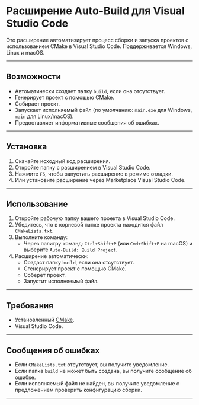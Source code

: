 # Расширение Auto-Build для Visual Studio Code

Это расширение автоматизирует процесс сборки и запуска проектов с использованием CMake в Visual Studio Code. Поддерживается Windows, Linux и macOS.

---

## Возможности

- Автоматически создает папку `build`, если она отсутствует.
- Генерирует проект с помощью CMake.
- Собирает проект.
- Запускает исполняемый файл (по умолчанию: `main.exe` для Windows, `main` для Linux/macOS).
- Предоставляет информативные сообщения об ошибках.

---

## Установка

1. Скачайте исходный код расширения.
2. Откройте папку с расширением в Visual Studio Code.
3. Нажмите `F5`, чтобы запустить расширение в режиме отладки.
4. Или установите расширение через Marketplace Visual Studio Code.

---

## Использование

1. Откройте рабочую папку вашего проекта в Visual Studio Code.
2. Убедитесь, что в корневой папке проекта находится файл `CMakeLists.txt`.
3. Выполните команду:
   - Через палитру команд: `Ctrl+Shift+P` (или `Cmd+Shift+P` на macOS) и выберите `Auto-Build: Build Project`.
4. Расширение автоматически:
   - Создаст папку `build`, если она отсутствует.
   - Сгенерирует проект с помощью CMake.
   - Соберет проект.
   - Запустит исполняемый файл.

---


## Требования

- Установленный [CMake](https://cmake.org/).
- Visual Studio Code.

---

## Сообщения об ошибках

- Если `CMakeLists.txt` отсутствует, вы получите уведомление.
- Если папка `build` не может быть создана, вы получите сообщение об ошибке.
- Если исполняемый файл не найден, вы получите уведомление с предложением проверить конфигурацию сборки.

---
